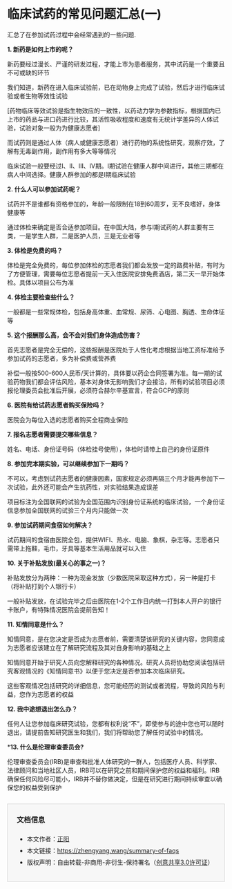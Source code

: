 # 临床试药的常见问题汇总(一)






汇总了在参加试药过程中会经常遇到的一些问题.

<!--more-->

**1. 新药是如何上市的呢？**

新药要经过漫长、严谨的研发过程，才能上市为患者服务，其中试药是一个重要且不可或缺的环节

我们知道，新药在进入临床试验前，已在动物身上完成了试验，然后才进行临床试验或者生物等效性试验

[药物临床等效试验是指生物效应的一致性，以药动力学为参数指标，根据国内已上市的药品与进口药进行比较，其活性吸收程度和速度有无统计学差异的人体试验，试验对象一般为为健康志愿者]

而试药则是通过人体（病人或健康志愿者）进行药物的系统性研究，观察疗效，了解有无毒副作用，副作用有多大等等情况

临床试验一般要经过Ⅰ、Ⅱ、Ⅲ、Ⅳ期。Ⅰ期试验在健康人群中间进行，其他三期都在病人中间选择。健康人群参加的都是I期临床试验

**2. 什么人可以参加试药呢？**

试药并不是谁都有资格参加的，年龄一般限制在18到60周岁，无不良嗜好，身体健康等

通过体检来确定是否合适参加项目。在中国大陆，参与I期试药的人群主要有三类，一是学生人群，二是医护人员，三是无业者等

**3. 体检是免费的吗？** 

体检是完全免费的，每位参加体检的志愿者我们都会发放一定的路费补贴，有时为了方便管理，需要每位志愿者提前一天入住医院安排免费酒店，第二天一早开始体检。具体以项目公布为准

**4. 体检主要检查些什么？** 

一般都是一些常规体检，包括身高体重、血常规、尿筛、心电图、胸透、生命体征等

**5. 这个报酬那么高，会不会对我们身体造成伤害？** 

首先志愿者是完全无偿的，这些报酬是医院处于人性化考虑根据当地工资标准给予参加试药的志愿者，多为补偿费或营养费

补偿一般按500-600人民币/天计算的，具体要以药企合同签署为准。每一期的试验药物我们都会评估风险，基本对身体无影响我们才会接洽，所有的试验项目必须报伦理委员会批准后开展，必须符合赫尔辛基宣言，符合GCP的原则

**6. 医院有给试药志愿者购买保险吗？**

医院会为每位入选的志愿者购买全程商业保险

**7. 报名志愿者需要提交哪些信息？** 

姓名、电话、身份证号码（体检挂号使用），体检时请带上自己的身份证原件

**8. 参加完本期实验，可以继续参加下一期吗？** 

不可以，考虑到试药志愿者的健康因素，国家规定必须再隔三个月才能再参加下一次试验，此外还可能会产生抗药性，对实验结果造成误差

项目标注为全国联网的试验为全国范围内识别身份证系统的临床试验，一个身份证信息参加全国联网的试验三个月内只能做一次

**9. 参加试药期间食宿如何解决？**

试药期间的食宿由医院全包，提供WIFI、热水、电脑、象棋，杂志等。志愿者只需带上拖鞋，毛巾，牙具等基本生活用品就可以入住

**10. 关于补贴发放(最关心的事之一)？**

补贴发放分为两种：一种为现金发放（少数医院采取这种方式），另一种是打卡（将补贴打到个人银行卡）

一般补贴发放，在试验完毕之后由医院在1-2个工作日内统一打到本人开户的银行卡账户，有特殊情况医院会提前告知！

**11. 知情同意是什么？**

知情同意，是在您决定是否成为志愿者前，需要清楚该研究的关键内容，您同意成为志愿者应该建立在了解研究流程及其对自身影响的基础之上

知情同意开始于研究人员向您解释研究的各种情况。研究人员将协助您阅读包括研究客观情况的《知情同意书》以便于您决定是否参加本次临床研究。

这些客观情况包括研究的详细信息，您可能经历的测试或者流程，导致的风险与利益，您作为志愿者的权益

**12. 我中途想退出怎么办？**

任何人让您参加临床研究试验，您都有权利说“不”，即使参与的途中您也可以随时退出，请提前告知研究医生和我们，我们将帮助您了解任何试验中的情况。

***13. 什么是伦理审查委员会?**

伦理审查委员会(IRB)是审查和批准人体研究的一群人，包括医疗人员、科学家、法律顾问和当地社区人员，IRB可以在研究之前和期间保护您的权益和福利。IRB确保任何风险尽可能小，IRB并不替你做决定，但是在研究进行期间持续审查以确保您的权益受到保护

<div style="margin-top:2em;padding:0 1.5em;border:1px solid #d3d3d3;background-color:#f7f7f7">
    <h3>文档信息</h3>
    <ul style="padding-bottom:1.5em;">
        <li style="padding-top:0.5em;">本文作者：<a href="https://zhengyang.wang/" target="_blank">正阳</a></li>
        <li style="padding-top:0.5em;">本文链接：<a href="https://zhengyang.wang/summary-of-faqs/" target="_blank">https://zhengyang.wang/summary-of-faqs</a></li>
        <li style="padding-top:0.5em;">版权声明：自由转载-非商用-非衍生-保持署名（<a href="http://creativecommons.org/licenses/by-nc-nd/3.0/deed.zh" target="_blank">创意共享3.0许可证</a>）</li>
    </ul>
</div>


